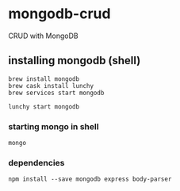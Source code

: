 # mongodb-crud
CRUD with MongoDB

## installing mongodb (shell)

```
brew install mongodb
brew cask install lunchy
brew services start mongodb

lunchy start mongodb
```

### starting mongo in shell
```
mongo
```

### dependencies
```
npm install --save mongodb express body-parser
```